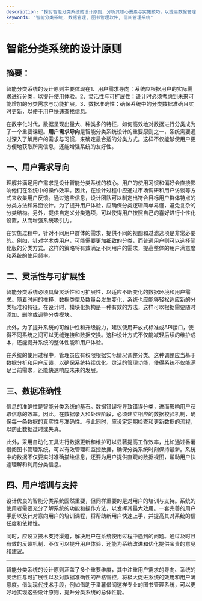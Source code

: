 ```yaml
---
description: "探讨智能分类系统的设计原则，分析其核心要素与实施技巧，以提高数据管理与用户体验。"
keywords: "智能分类系统, 数据管理, 图书管理软件, 借阅管理系统"
---
```

# 智能分类系统的设计原则

## 摘要：

智能分类系统的设计原则主要体现在1、用户需求导向：系统应根据用户的实际需求进行分类，以提升使用体验。2、灵活性与可扩展性：设计时必须考虑到未来可能增加的分类需求与功能扩展。3、数据准确性：确保系统中的分类数据准确且实时更新，以便于用户快速查找信息。

在数字化时代，数据呈现出量大、种类多的特征，如何高效地对数据进行分类成为了一个重要课题。**用户需求导向**是智能分类系统设计的重要原则之一，系统需要通过深入了解用户的需求与习惯，来确定最合适的分类方式。这样不仅能够使用户更方便地获取所需信息，还能增强系统的友好性。

## 一、用户需求导向

理解并满足用户需求是设计智能分类系统的核心。用户的使用习惯和偏好会直接影响他们在系统中的操作效率。因此，在设计过程中应通过市场调研和用户访谈等方式来收集用户反馈。通过这些信息，设计团队可以制定出符合目标用户群体特点的分类方法和界面设计。为了提升用户体验，应确保分类逻辑简单易懂，避免复杂的分类结构。另外，提供自定义分类选项，可以使得用户按照自己的喜好进行个性化设置，从而增强系统吸引力。

在实施过程中，针对不同用户群体的需求，提供不同的视图和过滤选项是非常必要的。例如，针对学术类用户，可能需要更加细致的分类，而普通用户则可以选择简化版的分类方式。这样的策略将有效满足不同用户的需求，提高整体的用户满意度和系统的使用频率。

## 二、灵活性与可扩展性

智能分类系统必须具备灵活性和可扩展性，以适应不断变化的数据环境和用户需求。随着时间的推移，数据类型及数量会发生变化，系统也应能够轻松适应新的分类标准和特征。在设计时，模块化架构是一种有效的方法，这样可以根据需要随时添加、删除或调整分类模块。

此外，为了提升系统的可维护性和升级能力，建议使用开放式标准或API接口，使得不同系统之间可以无缝连接和数据交换。这种设计方式不仅能减轻后续的维护成本，还能提升系统的整体性能和用户体验。

在系统的使用过程中，管理员应有权限根据实际情况调整分类。这种调整应当基于数据分析和用户反馈，以确保系统持续优化。灵活的管理功能，使得系统不仅能满足当前需求，还能快速响应未来的发展。

## 三、数据准确性

信息的准确性是智能分类系统的基石。数据错误将导致错误分类，进而影响用户获取信息的效率。因此，在数据录入和处理阶段，必须建立相应的数据校验机制，确保每一条数据的真实性与准确性。与此同时，应设定定期检查和更新数据的流程，以防止数据过时或失真。

此外，采用自动化工具进行数据更新和维护可以显著提高工作效率，比如通过番薯借阅图书管理系统，可以有效管理和监控数据，确保分类系统时刻保持最新。系统中的数据不仅要实时准确描绘信息，还要为用户提供直观的数据视图，帮助用户快速理解和利用分类信息。

## 四、用户培训与支持

设计优良的智能分类系统固然重要，但同样重要的是对用户的培训与支持。系统的使用者需要充分了解系统的功能和操作方法，以发挥其最大效用。一套完善的用户手册以及针对意向用户的培训课程，将帮助新用户快速上手，并提高其对系统的信任度和依赖性。

同时，应设立技术支持渠道，解决用户在系统使用过程中遇到的问题。通过及时且有效的反馈机制，不仅可以提升用户体验，还能为系统改进和优化提供宝贵的意见和建议。

---

智能分类系统的设计原则涵盖了多个重要维度，其中注重用户需求的导向、系统的灵活性与可扩展性以及对数据准确性的严格管控，将极大促进系统的效用和用户满意度。借助现代技术手段，例如借助于番薯借阅这样专业的图书管理系统，可以更好地实现这些设计原则，提升分类系统的总体性能。
